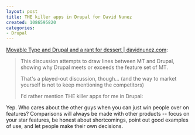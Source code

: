 ```yaml
--- 
layout: post
title: THE killer apps in Drupal for David Nunez
created: 1086595820
categories: 
- Drupal
---
```

<a href="http://www.davidnunez.com/blog/node/view/486">Movable Type and Drupal and a rant for dessert | davidnunez.com</a>:

<blockquote>
<p>This discussion attempts to draw lines between MT and Drupal, showing why Drupal meets or exceeds the feature set of MT.</p>

<p>That's a played-out discussion, though... (and the way to market yourself is not to keep mentioning the competitors)</p>

<p>I'd rather mention THE killer apps for me in Drupal:</p>
</blockquote>

<p>Yep. Who cares about the other guys when you can just win people over on features? Comparisons will always be made with other products -- focus on your star features, be honest about shortcomings, point out good examples of use, and let people make their own decisions.</p>
